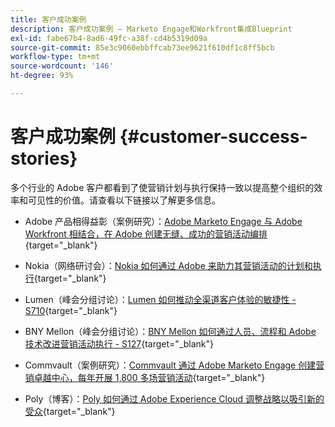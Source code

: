 ```yaml
---
title: 客户成功案例
description: 客户成功案例 — Marketo Engage和Workfront集成Blueprint
exl-id: fabe67b4-8ad6-49fc-a38f-cd4b5319d09a
source-git-commit: 85e3c9060ebbffcab73ee9621f610df1c8ff5bcb
workflow-type: tm+mt
source-wordcount: '146'
ht-degree: 93%

---
```


# 客户成功案例 {#customer-success-stories}

多个行业的 Adobe 客户都看到了使营销计划与执行保持一致以提高整个组织的效率和可见性的价值。请查看以下链接以了解更多信息。

* Adobe 产品相得益彰（案例研究）：[Adobe Marketo Engage 与 Adobe Workfront 相结合，在 Adobe 创建无缝、成功的营销活动编排](https://business.adobe.com/customer-success-stories/adobe-campaign-orchestration-case-study){target="_blank"}

* Nokia（网络研讨会）：[Nokia 如何通过 Adobe 来助力其营销活动的计划和执行](https://engage.adobe.com/MarWF22Q4WBR-Registration.html){target="_blank"}

* Lumen（峰会分组讨论）：[Lumen 如何推动全渠道客户体验的敏捷性 - S710](https://business.adobe.com/summit/2022/sessions/how-lumen-drives-agility-for-omnichannel-customer-s710.html){target="_blank"}

* BNY Mellon（峰会分组讨论）：[BNY Mellon 如何通过人员、流程和 Adobe 技术改进营销活动执行 - S127](https://business.adobe.com/events/experience-makers-live/2022/sessions/how-bny-mellon-improved-campaign-execution-with-pe-s127.html){target="_blank"}

* Commvault（案例研究）：[Commvault 通过 Adobe Marketo Engage 创建营销卓越中心，每年开展 1,800 多场营销活动](https://business.adobe.com/customer-success-stories/commvault-case-study){target="_blank"}

* Poly（博客）：[Poly 如何通过 Adobe Experience Cloud 调整战略以吸引新的受众](https://business.adobe.com/blog/basics/how-poly-shifted-gears-reach-new-audiences-adobe-experience-cloud){target="_blank"}
